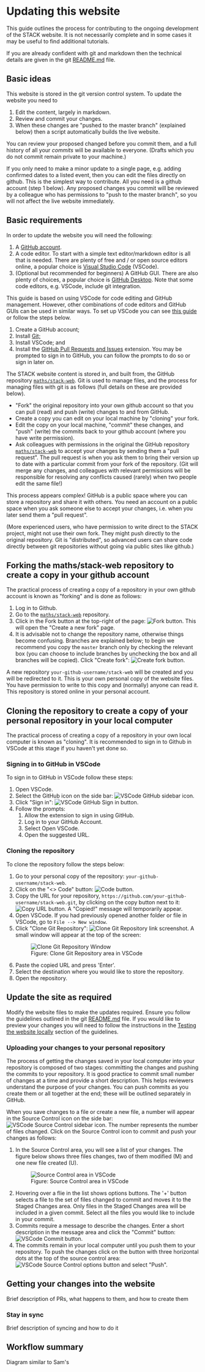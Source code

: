 # Updating this website

This guide outlines the process for contributing to the ongoing development of the STACK website. It is not necessarily complete and in some cases it may be useful to find additional tutorials.

If you are already confident with git and markdown then the technical details are given in the git [README.md](https://github.com/maths/stack-web#readme) file.

## Basic ideas

This website is stored in the git version control system.  To update the website you need to

1. Edit the content, largely in markdown.
2. Review and commit your changes.
3. When these changes are "pushed to the master branch" (explained below) then a script automatically builds the live website.

You can review your proposed changed before you commit them, and a full history of all your _commits_ will be available to everyone.  (Drafts which you do not commit remain private to your machine.)

If you only need to make a minor update to a single page, e.g. adding confirmed dates to a listed event, then you can edit the files directly on github.  This is the simplest way to contribute.  All you need is a github account (step 1 below).  Any proposed changes you commit will be reviewed by a colleague who has permissions to "push to the master branch", so you will not affect the live website immediately.

## Basic requirements

In order to update the website you will need the following:

<ol>
    <li>A <a href="https://github.com/" target="_blank">GitHub account</a>.</li>
    <li>A code editor.  To start with a simple text editor/markdown editor is all that is needed.  There are plenty of free and / or open source editors online, a popular choice is <a href="https://code.visualstudio.com/" target="_blank">Visual Studio Code</a> (VSCode).</li>
    <li>(Optional but recommended for beginners) A GitHub GUI. There are also plenty of choices, a popular choice is <a href="https://desktop.github.com/" target="_blank">GitHub Desktop</a>.  Note that some code editors, e.g. VSCode, include git integration.</li>
</ol>

This guide is based on using VSCode for code editing and GitHub management. However, other combinations of code editors and GitHub GUIs can be used in similar ways. To set up VSCode you can see <a href="https://code.visualstudio.com/docs/sourcecontrol/github" target="_blank">this guide</a> or follow the steps below.

<ol>
    <li>Create a GitHub account;</li>
    <li>Install <a href="https://git-scm.com/download" target="_blank">Git;</a></li>
    <li>Install VSCode; and
    <li>Install the <a href="https://marketplace.visualstudio.com/items?itemName=GitHub.vscode-pull-request-github" target="_blank">GitHub Pull Requests and Issues</a> extension. You may be prompted to sign in to GitHub, you can follow the prompts to do so or sign in later on.</li>
</ol>

The STACK website content is stored in, and built from, the GitHub repository [`maths/stack-web`](https://github.com/maths/stack-web). Git is used to manage files, and the process for managing files with git is as follows (full details on these are provided below).

* "Fork" the original repository into your own github account so that you can pull (read) and push (write) changes to and from GitHub.
* Create a copy you can edit on your local machine by "cloning" your fork.
* Edit the copy on your local machine, "commit" these changes, and "push" (write) the commits back to your github account (where you have write permission).
* Ask colleagues with permissions in the original the GitHub repository [`maths/stack-web`](https://github.com/maths/stack-web) to accept your changes by sending them a "pull request".  The pull request is when you ask them to bring their version up to date with a particular commit from your fork of the repository.  (Git will merge any changes, and colleagues with relevant permissions will be responsible for resolving any conflicts caused (rarely) when two people edit the same file!)

This process appears complex!  GitHub is a public space where you can store a repository and share it with others.  You need an account on a public space when you ask someone else to accept your changes, i.e. when you later send them a "pull request".

(More experienced users, who have permission to write direct to the STACK project, might not use their own fork.  They might push directly to the original repository.  Git is "distributed", so advanced users can share code directly between git repositories without going via public sites like github.)

## Forking the maths/stack-web repository to create a copy in your github account

The practical process of creating a copy of a repository in your own github account is known as "forking" and is done as follows:

1. Log in to Github.
2. Go to the <a href="https://github.com/maths/stack-web" target="_blank">`maths/stack-web`</a> repository.
3. Click in the Fork button at the top-right of the page: <img style="display: inline-block;" class="img-in-line-short" src="/img/docs/fork_button.png" title="Fork button" alt="Fork button">. This will open the "Create a new fork" page.
4. It is advisable not to change the repository name, otherwise things become confusing.  Branches are explained below; to begin we recommend you copy the `master` branch only by checking the relevant box (you can choose to include branches by unchecking the box and all branches will be copied). Click "Create fork": <img style="display: inline-block;" class="img-in-line-short" src="/img/docs/create_fork_button.png" title="Create fork button" alt="Create fork button">.

A new repository `your-github-username/stack-web` will be created and you will be redirected to it. This is your own personal copy of the website files. You have permission to write to this copy and (normally) anyone can read it. This repository is stored online in your personal account.

## Cloning the repository to create a copy of your personal repository in your local computer

The practical process of creating a copy of a repository in your own local computer is known as "cloning". It is recommended to sign in to Github in VSCode at this stage if you haven't yet done so.

### Signing in to GitHub in VSCode

To sign in to GitHub in VSCode follow these steps:

<ol>
    <li>Open VSCode.</li>
    <li>Select the GitHub icon on the side bar: <img style="display: inline-block;" class="img-in-line-short" src="/img/docs/vscode_github_sidebar_icon.png" alt="VSCode GitHub sidebar icon">.</li>
    <li>Click "Sign in": <img style="display: inline-block;" class="img-in-line-short" src="/img/docs/vscode_github_signin_button.png" alt="VSCode GitHub Sign in button">.</li>
    <li>
        Follow the prompts:
        <ol>
            <li>Allow the extension to sign in using GitHub.</li>
            <li>Log in to your GitHub Account.</li>
            <li>Select Open VSCode.</li>
            <li>Open the suggested URL.</li>
        </ol>
    </li>
</ol>

### Cloning the repository

To clone the repository follow the steps below:

<ol>
    <li>Go to your personal copy of the repository: <code>your-github-username/stack-web</code>.</li>
    <li>Click on the "<> Code" button: <img style="display: inline-block;" class="img-in-line-short" src="/img/docs/code_button.png" title="Code button" alt="Code button">.</li>
    <li>Copy the URL for your repository, <code>https://github.com/your-github-username/stack-web.git</code>, by clicking on the copy button next to it: <img style="display: inline-block;" class="img-in-line-short" src="/img/docs/copy_url_button.png" title="Copy URL button" alt="Copy URL button">. A "Copied!" message will temporarily appear.</li>
    <li>Open VSCode. If you had previously opened another folder or file in VSCode, go to <code>File --> New window</code>.</li>
    <li>
        Click "Clone Git Repository": <img style="display: inline-block;" class="img-in-line-short" src="/img/docs/clone_git_repository_link.png" title="Clone Git Repository link" alt="Clone Git Repository link screenshot">. A small window will appear at the top of the screen:
        <div class="float-none img-middle">
            <figure class="figure">
                <img class="figure-img img-fluid" src="/img/docs/vscode_clone_area.png" alt="Clone Git Repository Window" />
                <figcaption class="figure-caption">Figure: Clone Git Repository area in VSCode</figcaption>
            </figure>
        </div>
    </li> 
    <li>Paste the copied URL and press 'Enter'.</li>
    <li>Select the destination where you would like to store the repository.</li>
    <li>Open the repository.</li>
</ol>

## Update the site as required

Modify the website files to make the updates required. Ensure you follow the guidelines outlined in the git <a href="https://github.com/maths/stack-web#updating-the-website" target="_blank">README.md</a> file. If you would like to preview your changes you will need to follow the instructions in the <a href="https://github.com/maths/stack-web#testing-the-website-locally" target="_blank">Testing the website locally</a> section of the guidelines.

### Uploading your changes to your personal repository

The process of getting the changes saved in your local computer into your repository is composed of two stages: committing the changes and pushing the commits to your repository. It is good practice to commit small number of changes at a time and provide a short description. This helps reviewers understand the purpose of your changes. You can push commits as you create them or all together at the end; these will be outlined separately in GitHub.

When you save changes to a file or create a new file, a number will appear in the Source Control icon on the side bar: <img style="display: inline-block;" class="img-in-line-short" src="/img/docs/vscode_source_control_sidebar_icon.png" alt="VSCode Source Control sidebar icon">. The number represents the number of files changed. Click on the Source Control icon to commit and push your changes as follows:

<ol>
    <li>
        In the Source Control area, you will see a list of your changes. The figure below shows three files changes, two of them modified (M) and one new file created (U).
        <div class="float-none img-middle">
            <figure class="figure">
                <img class="figure-img img-fluid" src="/img/docs/vscode_source_control_area.png" alt="Source Control area in VSCode" />
                <figcaption class="figure-caption">Figure: Source Control area in VSCode</figcaption>
            </figure>
        </div>
    </li>
    <li>Hovering over a flie in the list shows options buttons. The '+' button selects a file to the set of files changed to commit and moves it to the Staged Changes area. Only files in the Staged Changes area will be included in a given commit. Select all the files you would like to include in your commit.</li>
    <li>Commits require a message to describe the changes. Enter a short description in the message area and click the "Commit" button: <img style="display: inline-block;" class="img-in-line-short" src="/img/docs/vscode_commit_button.png" alt="VSCode Commit button">.</li>
    <li>The commits remain in your local computer until you push them to your repository. To push the changes click on the button with three horizontal dots at the top of the source control area: <img style="display: inline-block;" class="img-in-line-short" src="/img/docs/vscode_source_control_options.png" alt="VSCode Source Control options button"> and select "Push".</li>
</ol>




## Getting your changes into the website
Brief description of PRs, what happens to them, and how to create them


### Stay in sync
Brief description of syncing and how to do it



## Workflow summary
Diagram similar to Sam's 